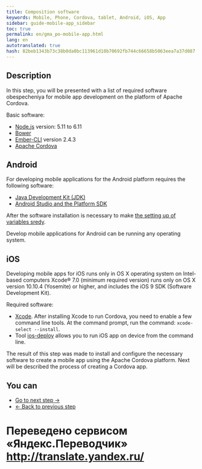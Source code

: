 ```yaml
--- 
title: Composition software 
keywords: Mobile, Phone, Cordova, tablet, Android, iOS, App 
sidebar: guide-mobile-app_sidebar 
toc: true 
permalink: en/gma_po-mobile-app.html 
lang: en 
autotranslated: true 
hash: 82beb1343b73c38b0da0bc113961d10b70692fb744c66658b5063eea7a37d087 
--- 
```


## Description 

In this step, you will be presented with a list of required software obespecheniya for mobile app development on the platform of Apache Cordova. 

Basic software: 
- [Node.js](https://nodejs.org/en/download/) version: 5.11 to 6.11 
- [Bower](https://bower.io/#install-bower) 
- [Ember-CLI](https://guides.emberjs.com/v2.14.0/getting-started/#toc_installation) version 2.4.3 
- [Apache Cordova](https://cordova.apache.org/docs/en/latest/guide/cli/index.html#installing-the-cordova-cli) 

## Android 

For developing mobile applications for the Android platform requires the following software: 
- [Java Development Kit (JDK)](http://www.oracle.com/technetwork/java/javase/downloads/jdk8-downloads-2133151.html) 
- [Android Studio and the Platform SDK](https://developer.android.com/studio/index.html) 

After the software installation is necessary to make [the setting up of variables sredy](https://cordova.apache.org/docs/en/7.x/guide/platforms/android/index.html#setting-environment-variables). 

Develop mobile applications for Android can be running any operating system. 

## iOS 

Developing mobile apps for iOS runs only in OS X operating system on Intel-based computers Xcode® 7.0 (minimum required version) runs only on OS X version 10.10.4 (Yosemite) or higher, and includes the iOS 9 SDK (Software Development Kit). 

Required software: 
- [Xcode](https://itunes.apple.com/us/app/xcode/id497799835?mt=12). After installing Xcode to run Cordova, you need to enable a few command line tools. At the command prompt, run the command: `xcode-select --install`. 
- Tool [ios-deploy](https://www.npmjs.com/package/ios-deploy) allows you to run iOS app on device from the command line. 

The result of this step was made to install and configure the necessary software to create a mobile app using the Apache Cordova platform. Next will be described the process of creating a Cordova app. 

## You can 

* [Go to next step ->](gma_create-mobile-app.html) 
* [<- Back to previous step](gms_architecture-mobile-app.html)


 # Переведено сервисом «Яндекс.Переводчик» http://translate.yandex.ru/